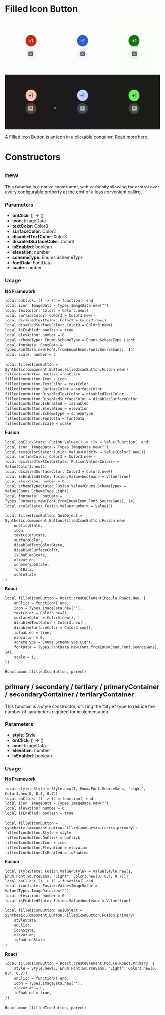 # Filled Icon Button

![Preview](preview.gif)

A Filled Icon Button is an icon in a clickable container. Read more [here](https://m3.material.io/components/icon-buttons/overview).
# Constructors


## new
This function is a native constructor, with verbosity allowing for control over every configurable property at the cost of a less convenient calling.

### Parameters
- **onClick**: () -> ()
- **icon**: ImageData
- **textColor**: Color3
- **surfaceColor**: Color3
- **disabledTextColor**: Color3
- **disabledSurfaceColor**: Color3
- **isEnabled**: boolean
- **elevation**: number
- **schemeType**: Enums.SchemeType
- **fontData**: FontData
- **scale**: number


### Usage

**No Framework**
```luau
local onClick: () -> () = function() end
local icon: ImageData = Types.ImageData.new("")
local textColor: Color3 = Color3.new()
local surfaceColor: Color3 = Color3.new()
local disabledTextColor: Color3 = Color3.new()
local disabledSurfaceColor: Color3 = Color3.new()
local isEnabled: boolean = true
local elevation: number = 0
local schemeType: Enums.SchemeType = Enums.SchemeType.Light
local fontData: FontData = Types.FontData.new(Font.fromEnum(Enum.Font.SourceSans), 14)
local scale: number = 1

local filledIconButton = Synthetic.Component.Button.FilledIconButton.Fusion.new()
filledIconButton.OnClick = onClick
filledIconButton.Icon = icon
filledIconButton.TextColor = textColor
filledIconButton.SurfaceColor = surfaceColor
filledIconButton.DisabledTextColor = disabledTextColor
filledIconButton.DisabledSurfaceColor = disabledSurfaceColor
filledIconButton.IsEnabled = isEnabled
filledIconButton.Elevation = elevation
filledIconButton.SchemeType = schemeType
filledIconButton.FontData = fontData
filledIconButton.Scale = scale
```

**Fusion**
```luau
local onClickState: Fusion.Value<() -> ()> = Value(function() end)
local icon: ImageData = Types.ImageData.new("")
local textColorState: Fusion.Value<Color3> = Value(Color3.new())
local surfaceColor: Color3 = Color3.new()
local disabledTextColorState: Fusion.Value<Color3> = Value(Color3.new())
local disabledSurfaceColor: Color3 = Color3.new()
local isEnabledState: Fusion.Value<boolean> = Value(true)
local elevation: number = 0
local schemeTypeState: Fusion.Value<Enums.SchemeType> = Value(Enums.SchemeType.Light)
local fontData: FontData = Types.FontData.new(Font.fromEnum(Enum.Font.SourceSans), 14)
local scaleState: Fusion.Value<number> = Value(1)

local filledIconButton: GuiObject = Synthetic.Component.Button.FilledIconButton.Fusion.new(
	onClickState,
	icon,
	textColorState,
	surfaceColor,
	disabledTextColorState,
	disabledSurfaceColor,
	isEnabledState,
	elevation,
	schemeTypeState,
	fontData,
	scaleState
)
```

**Roact**
```luau
local filledIconButton = Roact.createElement(Module.Roact.New, {
	onClick = function() end,
	icon = Types.ImageData.new(""),
	textColor = Color3.new(),
	surfaceColor = Color3.new(),
	disabledTextColor = Color3.new(),
	disabledSurfaceColor = Color3.new(),
	isEnabled = true,
	elevation = 0,
	schemeType = Enums.SchemeType.Light,
	fontData = Types.FontData.new(Font.fromEnum(Enum.Font.SourceSans), 14),
	scale = 1,
})

Roact.mount(filledIconButton, parent)
```
## primary / secondary / tertiary / primaryContainer / secondaryContainer / tertiaryContainer
This function is a style constructor, utilizing the "Style" type to reduce the number of parameters required for implementation.

### Parameters
- **style**: Style
- **onClick**: () -> ()
- **icon**: ImageData
- **elevation**: number
- **isEnabled**: boolean


### Usage

**No Framework**
```luau
local style: Style = Style.new(1, Enum.Font.SourceSans, "Light", Color3.new(0, 0.4, 0.7))
local onClick: () -> () = function() end
local icon: ImageData = Types.ImageData.new("")
local elevation: number = 0
local isEnabled: boolean = true

local filledIconButton = Synthetic.Component.Button.FilledIconButton.Fusion.primary()
filledIconButton.Style = style
filledIconButton.OnClick = onClick
filledIconButton.Icon = icon
filledIconButton.Elevation = elevation
filledIconButton.IsEnabled = isEnabled
```

**Fusion**
```luau
local styleState: Fusion.Value<Style> = Value(Style.new(1, Enum.Font.SourceSans, "Light", Color3.new(0, 0.4, 0.7)))
local onClick: () -> () = function() end
local iconState: Fusion.Value<ImageData> = Value(Types.ImageData.new(""))
local elevation: number = 0
local isEnabledState: Fusion.Value<boolean> = Value(true)

local filledIconButton: GuiObject = Synthetic.Component.Button.FilledIconButton.Fusion.primary(
	styleState,
	onClick,
	iconState,
	elevation,
	isEnabledState
)
```

**Roact**
```luau
local filledIconButton = Roact.createElement(Module.Roact.Primary, {
	style = Style.new(1, Enum.Font.SourceSans, "Light", Color3.new(0, 0.4, 0.7)),
	onClick = function() end,
	icon = Types.ImageData.new(""),
	elevation = 0,
	isEnabled = true,
})

Roact.mount(filledIconButton, parent)
```